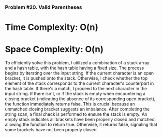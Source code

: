 ### Problem #20. Valid Parentheses

# Time Complexity: O(n)
# Space Complexity: O(n)

To efficiently solve this problem, I utilized a combination of a stack array and a hash table, with the hash table having a fixed size. The process begins by iterating over the input string. If the current character is an open bracket, it is pushed onto the stack. Otherwise, I check whether the top element of the stack corresponds to the current character's counterpart in the hash table. If there's a match, I proceed to the next character in the input string. If there isn't, or if the stack is empty when encountering a closing bracket (indicating the absence of its corresponding open bracket), the function immediately returns false. This is crucial because an unmatched closing bracket suggests an imbalance. After completing the string scan, a final check is performed to ensure the stack is empty. An empty stack indicates all brackets have been properly closed and matched, allowing the function to return true. Otherwise, it returns false, signaling that some brackets have not been properly closed.
